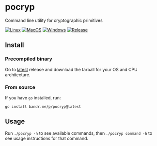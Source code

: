 # pocryp
Command line utility for cryptographic primitives

[![Linux](https://github.com/aburdulescu/pocryp/actions/workflows/linux.yml/badge.svg)](https://github.com/aburdulescu/pocryp/actions/workflows/linux.yml)
[![MacOS](https://github.com/aburdulescu/pocryp/actions/workflows/macos.yml/badge.svg)](https://github.com/aburdulescu/pocryp/actions/workflows/macos.yml)
[![Windows](https://github.com/aburdulescu/pocryp/actions/workflows/windows.yml/badge.svg)](https://github.com/aburdulescu/pocryp/actions/workflows/windows.yml)
[![Release](https://github.com/aburdulescu/pocryp/actions/workflows/release.yml/badge.svg)](https://github.com/aburdulescu/pocryp/actions/workflows/release.yml)

## Install

### Precompiled binary

Go to [latest](https://github.com/aburdulescu/pocryp/releases/tag/v0.1.0)
release and download the tarball for your OS and CPU architecture.

### From source

If you have `go` installed, run:

```
go install bandr.me/p/pocryp@latest
```

## Usage

Run `./pocryp -h` to see available commands,
then `./pocryp command -h` to see usage instructions for that command.
